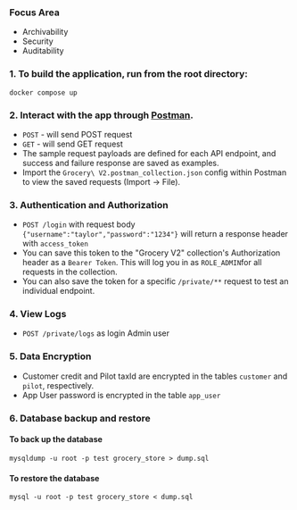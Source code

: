 
### Focus Area

- Archivability
- Security
- Auditability

### 1. To build the application, run from the root directory:

```
docker compose up
```

### 2. Interact with the app through [Postman](https://www.postman.com/downloads/).
- ```POST``` - will send POST request
- ```GET``` - will send GET request
- The sample request payloads are defined for each API endpoint, and success and failure response are saved as examples.
- Import the `Grocery\ V2.postman_collection.json` config within Postman to view the saved requests (Import -> File).

### 3. Authentication and Authorization
- ```POST /login``` with request body ```{"username":"taylor","password":"1234"}``` will return a response header with ```access_token```
- You can save this token to the "Grocery V2" collection's Authorization header as a ```Bearer Token```. This will log you in as ```ROLE_ADMIN```for all requests in the collection.
- You can also save the token for a specific ```/private/**``` request to test an individual endpoint.

### 4. View Logs
- ```POST /private/logs``` as login Admin user

### 5. Data Encryption
- Customer credit and Pilot taxId are encrypted in the tables ```customer``` and ```pilot```, respectively.
- App User password is encrypted in the table ```app_user```

### 6. Database backup and restore
#### To back up the database
```mysqldump -u root -p test grocery_store > dump.sql```
#### To restore the database
```mysql -u root -p test grocery_store < dump.sql```
